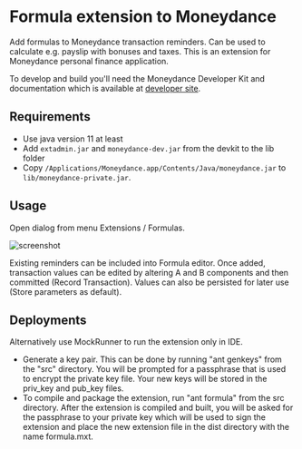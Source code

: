 
# Formula extension to Moneydance

Add formulas to Moneydance transaction reminders. Can be used to calculate e.g. payslip
with bonuses and taxes. This is an extension for Moneydance personal finance application.

To develop and build you'll need the Moneydance Developer Kit and 
documentation which is available at [developer site](https://infinitekind.com/developer).

## Requirements

* Use java version 11 at least
* Add `extadmin.jar` and `moneydance-dev.jar` from the devkit to the lib folder
* Copy `/Applications/Moneydance.app/Contents/Java/moneydance.jar` to `lib/moneydance-private.jar`.

## Usage

Open dialog from menu Extensions / Formulas.

![screenshot](https://github.com/skarppi/moneydance-formula/raw/master/screenshot.png "Screenshot")

Existing reminders can be included into Formula editor. Once added, transaction values can be
edited by altering A and B components and then committed (Record Transaction). Values can also be 
persisted for later use (Store parameters as default).

## Deployments

Alternatively use MockRunner to run the extension only in IDE.

* Generate a key pair. This can be done by running "ant genkeys" from the "src"
  directory.  You will be prompted for a passphrase that is used to
  encrypt the private key file.  Your new keys will be stored in the
  priv_key and pub_key files.
* To compile and package the extension, run "ant formula"
  from the src directory.  After the extension is compiled and built,
  you will be asked for the passphrase to your private key which will
  be used to sign the extension and place the new extension file in
  the dist directory with the name formula.mxt.
  